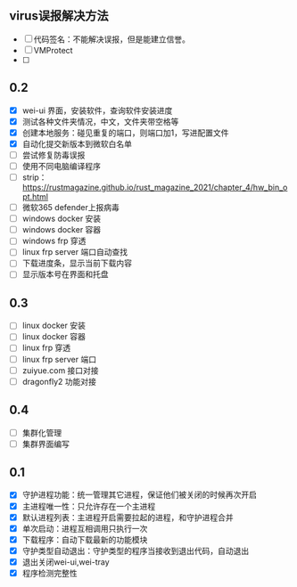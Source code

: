 ## virus误报解决方法

- [ ] 代码签名：不能解决误报，但是能建立信誉。
- [ ] VMProtect
- [ ] 
## 0.2

- [x] wei-ui 界面，安装软件，查询软件安装进度
- [x] 测试各种文件夹情况，中文，文件夹带空格等
- [x] 创建本地服务：碰见重复的端口，则端口加1，写进配置文件
- [x] 自动化提交新版本到微软白名单
- [ ] 尝试修复防毒误报
- [ ] 使用不同电脑编译程序
- [ ] strip：https://rustmagazine.github.io/rust_magazine_2021/chapter_4/hw_bin_opt.html
- [ ] 微软365 defender上报病毒
- [ ] windows docker 安装
- [ ] windows docker 容器
- [ ] windows frp 穿透
- [ ] linux frp server 端口自动查找
- [ ] 下载进度条，显示当前下载内容
- [ ] 显示版本号在界面和托盘

## 0.3

- [ ] linux docker 安装 
- [ ] linux docker 容器
- [ ] linux frp 穿透
- [ ] linux frp server 端口
- [ ] zuiyue.com 接口对接
- [ ] dragonfly2 功能对接

## 0.4 

- [ ] 集群化管理
- [ ] 集群界面编写

## 0.1

- [x] 守护进程功能：统一管理其它进程，保证他们被关闭的时候再次开启
- [x] 主进程唯一性：只允许存在一个主进程
- [x] 默认进程列表：主进程开启需要拉起的进程，和守护进程合并
- [x] 单次启动：进程互相调用只执行一次
- [x] 下载程序：自动下载最新的功能模块
- [x] 守护类型自动退出：守护类型的程序当接收到退出代码，自动退出
- [x] 退出关闭wei-ui,wei-tray
- [x] 程序检测完整性

